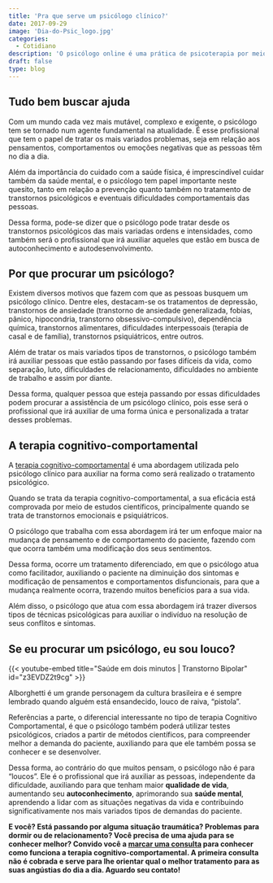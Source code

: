 ```yaml
---
title: 'Pra que serve um psicólogo clínico?'
date: 2017-09-29
image: 'Dia-do-Psic_logo.jpg'
categories:
  - Cotidiano
description: 'O psicólogo online é uma prática de psicoterapia por meio das ferramentas atuais, no caso a internet.'
draft: false
type: blog
---
```


## Tudo bem buscar ajuda

Com um mundo cada vez mais mutável, complexo e exigente, o psicólogo tem se tornado num agente fundamental na atualidade. É esse profissional que tem o papel de tratar os mais variados problemas, seja em relação aos pensamentos, comportamentos ou emoções negativas que as pessoas têm no dia a dia.

Além da importância do cuidado com a saúde física, é imprescindível cuidar também da saúde mental, e o psicólogo tem papel importante neste quesito, tanto em relação a prevenção quanto também no tratamento de transtornos psicológicos e eventuais dificuldades comportamentais das pessoas.

Dessa forma, pode-se dizer que o psicólogo pode tratar desde os transtornos psicológicos das mais variadas ordens e intensidades, como também será o profissional que irá auxiliar aqueles que estão em busca de autoconhecimento e autodesenvolvimento.

## **Por que procurar um psicólogo?**

Existem diversos motivos que fazem com que as pessoas busquem um psicólogo clínico. Dentre eles, destacam-se os tratamentos de depressão, transtornos de ansiedade (transtorno de ansiedade generalizada, fobias, pânico, hipocondria, transtorno obsessivo-compulsivo), dependência química, transtornos alimentares, dificuldades interpessoais (terapia de casal e de família), transtornos psiquiátricos, entre outros.

Além de tratar os mais variados tipos de transtornos, o psicólogo também irá auxiliar pessoas que estão passando por fases difíceis da vida, como separação, luto, dificuldades de relacionamento, dificuldades no ambiente de trabalho e assim por diante.

Dessa forma, qualquer pessoa que esteja passando por essas dificuldades podem procurar a assistência de um psicólogo clínico, pois esse será o profissional que irá auxiliar de uma forma única e personalizada a tratar desses problemas.

## **A terapia cognitivo-comportamental**

A [terapia cognitivo-comportamental](/como-funciona-a-terapia-cognitiva-comportamental/) é uma abordagem utilizada pelo psicólogo clínico para auxiliar na forma como será realizado o tratamento psicológico.

Quando se trata da terapia cognitivo-comportamental, a sua eficácia está comprovada por meio de estudos científicos, principalmente quando se trata de transtornos emocionais e psiquiátricos.

O psicólogo que trabalha com essa abordagem irá ter um enfoque maior na mudança de pensamento e de comportamento do paciente, fazendo com que ocorra também uma modificação dos seus sentimentos.

Dessa forma, ocorre um tratamento diferenciado, em que o psicólogo atua como facilitador, auxiliando o paciente na diminuição dos sintomas e modificação de pensamentos e comportamentos disfuncionais, para que a mudança realmente ocorra, trazendo muitos benefícios para a sua vida.

Além disso, o psicólogo que atua com essa abordagem irá trazer diversos tipos de técnicas psicológicas para auxiliar o indivíduo na resolução de seus conflitos e sintomas.

## Se eu procurar um psicólogo, eu sou louco?

{{< youtube-embed title="Saúde em dois minutos | Transtorno Bipolar" id="z3EVDZ2t9cg" >}}

Alborghetti é um grande personagem da cultura brasileira e é sempre lembrado quando alguém está ensandecido, louco de raiva, “pistola”.

Referências a parte, o diferencial interessante no tipo de terapia Cognitivo Comportamental, é que o psicólogo também poderá utilizar testes psicológicos, criados a partir de métodos científicos, para compreender melhor a demanda do paciente, auxiliando para que ele também possa se conhecer e se desenvolver.

Dessa forma, ao contrário do que muitos pensam, o psicólogo não é para “loucos”. Ele é o profissional que irá auxiliar as pessoas, independente da dificuldade, auxiliando para que tenham maior **qualidade de vida**, aumentando seu **autoconhecimento**, aprimorando sua **saúde mental**, aprendendo a lidar com as situações negativas da vida e contribuindo significativamente nos mais variados tipos de demandas do paciente.

**E você? Está passando por alguma situação traumática? Problemas para dormir ou de relacionamento? Você precisa de uma ajuda para se conhecer melhor? Convido você a [marcar uma consulta](/contato/) para conhecer como funciona a terapia cognitivo-comportamental. A primeira consulta não é cobrada e serve para lhe orientar qual o melhor tratamento para as suas angústias do dia a dia. Aguardo seu contato!**
